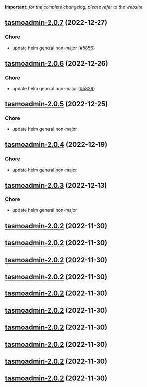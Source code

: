 **Important:**
*for the complete changelog, please refer to the website*




## [tasmoadmin-2.0.7](https://github.com/truecharts/charts/compare/tasmoadmin-2.0.6...tasmoadmin-2.0.7) (2022-12-27)

### Chore

- update helm general non-major ([#5856](https://github.com/truecharts/charts/issues/5856))
  
  


## [tasmoadmin-2.0.6](https://github.com/truecharts/charts/compare/tasmoadmin-2.0.5...tasmoadmin-2.0.6) (2022-12-26)

### Chore

- update helm general non-major ([#5839](https://github.com/truecharts/charts/issues/5839))
  
  


## [tasmoadmin-2.0.5](https://github.com/truecharts/charts/compare/tasmoadmin-2.0.4...tasmoadmin-2.0.5) (2022-12-25)

### Chore

- update helm general non-major
  
  


## [tasmoadmin-2.0.4](https://github.com/truecharts/charts/compare/tasmoadmin-2.0.3...tasmoadmin-2.0.4) (2022-12-19)

### Chore

- update helm general non-major
  
  


## [tasmoadmin-2.0.3](https://github.com/truecharts/charts/compare/tasmoadmin-2.0.2...tasmoadmin-2.0.3) (2022-12-13)

### Chore

- update helm general non-major
  
  


## [tasmoadmin-2.0.2](https://github.com/truecharts/charts/compare/tasmoadmin-2.0.1...tasmoadmin-2.0.2) (2022-11-30)




## [tasmoadmin-2.0.2](https://github.com/truecharts/charts/compare/tasmoadmin-2.0.1...tasmoadmin-2.0.2) (2022-11-30)




## [tasmoadmin-2.0.2](https://github.com/truecharts/charts/compare/tasmoadmin-2.0.1...tasmoadmin-2.0.2) (2022-11-30)




## [tasmoadmin-2.0.2](https://github.com/truecharts/charts/compare/tasmoadmin-2.0.1...tasmoadmin-2.0.2) (2022-11-30)




## [tasmoadmin-2.0.2](https://github.com/truecharts/charts/compare/tasmoadmin-2.0.1...tasmoadmin-2.0.2) (2022-11-30)




## [tasmoadmin-2.0.2](https://github.com/truecharts/charts/compare/tasmoadmin-2.0.1...tasmoadmin-2.0.2) (2022-11-30)




## [tasmoadmin-2.0.2](https://github.com/truecharts/charts/compare/tasmoadmin-2.0.1...tasmoadmin-2.0.2) (2022-11-30)




## [tasmoadmin-2.0.2](https://github.com/truecharts/charts/compare/tasmoadmin-2.0.1...tasmoadmin-2.0.2) (2022-11-30)




## [tasmoadmin-2.0.2](https://github.com/truecharts/charts/compare/tasmoadmin-2.0.1...tasmoadmin-2.0.2) (2022-11-30)




## [tasmoadmin-2.0.2](https://github.com/truecharts/charts/compare/tasmoadmin-2.0.1...tasmoadmin-2.0.2) (2022-11-30)



